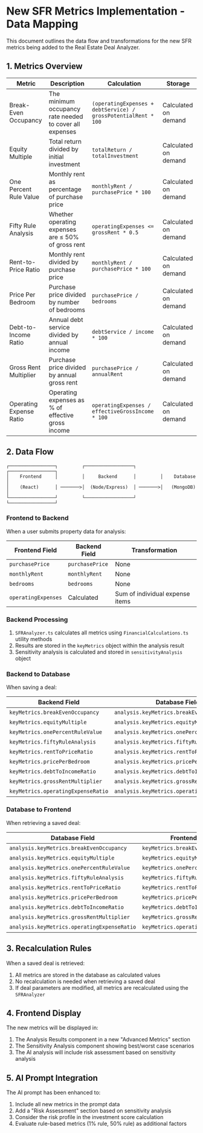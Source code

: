 # New SFR Metrics Implementation - Data Mapping

This document outlines the data flow and transformations for the new SFR metrics being added to the Real Estate Deal Analyzer.

## 1. Metrics Overview

| Metric | Description | Calculation | Storage |
|--------|-------------|------------|---------|
| Break-Even Occupancy | The minimum occupancy rate needed to cover all expenses | `(operatingExpenses + debtService) / grossPotentialRent * 100` | Calculated on demand |
| Equity Multiple | Total return divided by initial investment | `totalReturn / totalInvestment` | Calculated on demand |
| One Percent Rule Value | Monthly rent as percentage of purchase price | `monthlyRent / purchasePrice * 100` | Calculated on demand |
| Fifty Rule Analysis | Whether operating expenses are ≤ 50% of gross rent | `operatingExpenses <= grossRent * 0.5` | Calculated on demand |
| Rent-to-Price Ratio | Monthly rent divided by purchase price | `monthlyRent / purchasePrice * 100` | Calculated on demand |
| Price Per Bedroom | Purchase price divided by number of bedrooms | `purchasePrice / bedrooms` | Calculated on demand |
| Debt-to-Income Ratio | Annual debt service divided by annual income | `debtService / income * 100` | Calculated on demand |
| Gross Rent Multiplier | Purchase price divided by annual gross rent | `purchasePrice / annualRent` | Calculated on demand |
| Operating Expense Ratio | Operating expenses as % of effective gross income | `operatingExpenses / effectiveGrossIncome * 100` | Calculated on demand |

## 2. Data Flow

```
┌─────────────────┐         ┌──────────────────┐         ┌─────────────────┐
│    Frontend     │         │     Backend      │         │    Database     │
│    (React)      │ ───────>│  (Node/Express)  │ ───────>│   (MongoDB)     │
└─────────────────┘         └──────────────────┘         └─────────────────┘
```

### Frontend to Backend

When a user submits property data for analysis:

| Frontend Field | Backend Field | Transformation |
|----------------|---------------|----------------|
| `purchasePrice` | `purchasePrice` | None |
| `monthlyRent` | `monthlyRent` | None |
| `bedrooms` | `bedrooms` | None |
| `operatingExpenses` | Calculated | Sum of individual expense items |

### Backend Processing

1. `SFRAnalyzer.ts` calculates all metrics using `FinancialCalculations.ts` utility methods
2. Results are stored in the `keyMetrics` object within the analysis result
3. Sensitivity analysis is calculated and stored in `sensitivityAnalysis` object

### Backend to Database

When saving a deal:

| Backend Field | Database Field | Transformation |
|---------------|----------------|----------------|
| `keyMetrics.breakEvenOccupancy` | `analysis.keyMetrics.breakEvenOccupancy` | None |
| `keyMetrics.equityMultiple` | `analysis.keyMetrics.equityMultiple` | None |
| `keyMetrics.onePercentRuleValue` | `analysis.keyMetrics.onePercentRuleValue` | None |
| `keyMetrics.fiftyRuleAnalysis` | `analysis.keyMetrics.fiftyRuleAnalysis` | None |
| `keyMetrics.rentToPriceRatio` | `analysis.keyMetrics.rentToPriceRatio` | None |
| `keyMetrics.pricePerBedroom` | `analysis.keyMetrics.pricePerBedroom` | None |
| `keyMetrics.debtToIncomeRatio` | `analysis.keyMetrics.debtToIncomeRatio` | None |
| `keyMetrics.grossRentMultiplier` | `analysis.keyMetrics.grossRentMultiplier` | None |
| `keyMetrics.operatingExpenseRatio` | `analysis.keyMetrics.operatingExpenseRatio` | None |

### Database to Frontend

When retrieving a saved deal:

| Database Field | Frontend Field | Transformation |
|----------------|----------------|----------------|
| `analysis.keyMetrics.breakEvenOccupancy` | `keyMetrics.breakEvenOccupancy` | None |
| `analysis.keyMetrics.equityMultiple` | `keyMetrics.equityMultiple` | None |
| `analysis.keyMetrics.onePercentRuleValue` | `keyMetrics.onePercentRuleValue` | None |
| `analysis.keyMetrics.fiftyRuleAnalysis` | `keyMetrics.fiftyRuleAnalysis` | None |
| `analysis.keyMetrics.rentToPriceRatio` | `keyMetrics.rentToPriceRatio` | None |
| `analysis.keyMetrics.pricePerBedroom` | `keyMetrics.pricePerBedroom` | None |
| `analysis.keyMetrics.debtToIncomeRatio` | `keyMetrics.debtToIncomeRatio` | None |
| `analysis.keyMetrics.grossRentMultiplier` | `keyMetrics.grossRentMultiplier` | None |
| `analysis.keyMetrics.operatingExpenseRatio` | `keyMetrics.operatingExpenseRatio` | None |

## 3. Recalculation Rules

When a saved deal is retrieved:

1. All metrics are stored in the database as calculated values
2. No recalculation is needed when retrieving a saved deal
3. If deal parameters are modified, all metrics are recalculated using the `SFRAnalyzer`

## 4. Frontend Display

The new metrics will be displayed in:

1. The Analysis Results component in a new "Advanced Metrics" section
2. The Sensitivity Analysis component showing best/worst case scenarios
3. The AI analysis will include risk assessment based on sensitivity analysis

## 5. AI Prompt Integration

The AI prompt has been enhanced to:

1. Include all new metrics in the prompt data
2. Add a "Risk Assessment" section based on sensitivity analysis
3. Consider the risk profile in the investment score calculation
4. Evaluate rule-based metrics (1% rule, 50% rule) as additional factors 